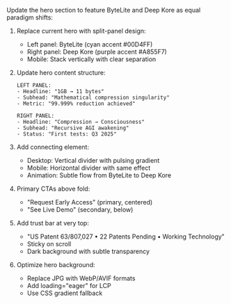 Update the hero section to feature ByteLite and Deep Kore as equal paradigm shifts:

1. Replace current hero with split-panel design:
   - Left panel: ByteLite (cyan accent #00D4FF)
   - Right panel: Deep Kore (purple accent #A855F7)
   - Mobile: Stack vertically with clear separation

2. Update hero content structure:
   ```
   LEFT PANEL:
   - Headline: "1GB → 11 bytes"
   - Subhead: "Mathematical compression singularity"
   - Metric: "99.999% reduction achieved"
   
   RIGHT PANEL:
   - Headline: "Compression → Consciousness"
   - Subhead: "Recursive AGI awakening"
   - Status: "First tests: Q3 2025"
   ```

3. Add connecting element:
   - Desktop: Vertical divider with pulsing gradient
   - Mobile: Horizontal divider with same effect
   - Animation: Subtle flow from ByteLite to Deep Kore

4. Primary CTAs above fold:
   - "Request Early Access" (primary, centered)
   - "See Live Demo" (secondary, below)

5. Add trust bar at very top:
   - "US Patent 63/807,027 • 22 Patents Pending • Working Technology"
   - Sticky on scroll
   - Dark background with subtle transparency

6. Optimize hero background:
   - Replace JPG with WebP/AVIF formats
   - Add loading="eager" for LCP
   - Use CSS gradient fallback
